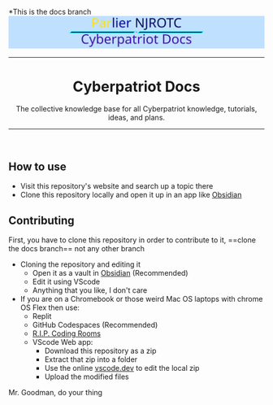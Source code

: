 *This is the docs branch
![ Parlier NJROTC Cyberpatriot Docs ](./Banner.svg)
<br>
<hr>
    <h1 align="center">Cyberpatriot Docs</h1>
    <p align="center"> The collective knowledge base for all Cyberpatriot knowledge, tutorials, ideas, and plans.</p>
<hr>
<br>

## How to use

- Visit this repository's website and search up a topic there
- Clone this repository locally and open it up in an app like [Obsidian](https://obsidian.md)

## Contributing
First, you have to clone this repository in order to contribute to it, ==clone the docs branch== not any other branch

- Cloning the repository and editing it
	- Open it as a vault in [Obsidian](https://obsidian.md)  (Recommended)
	- Edit it using VScode
	- Anything that you like, I don't care
- If you are on a Chromebook or those weird Mac OS laptops with chrome OS Flex then use:
	- Replit
	- GitHub Codespaces (Recommended)
	- [R.I.P. Coding Rooms](https://codingrooms.com/ending)
	- VScode Web app:
		- Download this repository as a zip
		- Extract that zip into a folder
		- Use the online [vscode.dev](https://vscode.dev/) to edit the local zip
		- Upload the modified files

Mr. Goodman, do your thing
